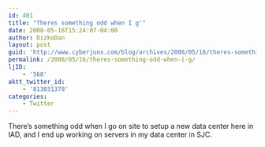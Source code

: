 ```yaml
---
id: 401
title: "Theres something odd when I g'"
date: 2008-05-16T15:24:07-04:00
author: DizkoDan
layout: post
guid: 'http://www.cyberjunx.com/blog/archives/2008/05/16/theres-something-odd-when-i-g/'
permalink: /2008/05/16/theres-something-odd-when-i-g/
ljID:
    - '568'
aktt_twitter_id:
    - '813031378'
categories:
    - Twitter
---
```


There’s something odd when I go on site to setup a new data center here in IAD, and I end up working on servers in my data center in SJC.